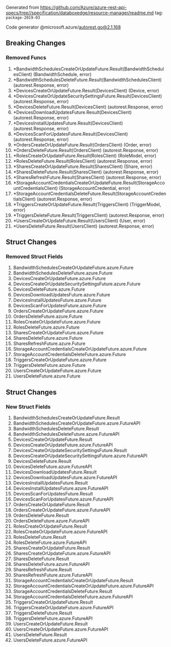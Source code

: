 Generated from https://github.com/Azure/azure-rest-api-specs/tree//specification/databoxedge/resource-manager/readme.md tag: `package-2019-03`

Code generator @microsoft.azure/autorest.go@2.1.168

## Breaking Changes

### Removed Funcs

1. *BandwidthSchedulesCreateOrUpdateFuture.Result(BandwidthSchedulesClient) (BandwidthSchedule, error)
1. *BandwidthSchedulesDeleteFuture.Result(BandwidthSchedulesClient) (autorest.Response, error)
1. *DevicesCreateOrUpdateFuture.Result(DevicesClient) (Device, error)
1. *DevicesCreateOrUpdateSecuritySettingsFuture.Result(DevicesClient) (autorest.Response, error)
1. *DevicesDeleteFuture.Result(DevicesClient) (autorest.Response, error)
1. *DevicesDownloadUpdatesFuture.Result(DevicesClient) (autorest.Response, error)
1. *DevicesInstallUpdatesFuture.Result(DevicesClient) (autorest.Response, error)
1. *DevicesScanForUpdatesFuture.Result(DevicesClient) (autorest.Response, error)
1. *OrdersCreateOrUpdateFuture.Result(OrdersClient) (Order, error)
1. *OrdersDeleteFuture.Result(OrdersClient) (autorest.Response, error)
1. *RolesCreateOrUpdateFuture.Result(RolesClient) (RoleModel, error)
1. *RolesDeleteFuture.Result(RolesClient) (autorest.Response, error)
1. *SharesCreateOrUpdateFuture.Result(SharesClient) (Share, error)
1. *SharesDeleteFuture.Result(SharesClient) (autorest.Response, error)
1. *SharesRefreshFuture.Result(SharesClient) (autorest.Response, error)
1. *StorageAccountCredentialsCreateOrUpdateFuture.Result(StorageAccountCredentialsClient) (StorageAccountCredential, error)
1. *StorageAccountCredentialsDeleteFuture.Result(StorageAccountCredentialsClient) (autorest.Response, error)
1. *TriggersCreateOrUpdateFuture.Result(TriggersClient) (TriggerModel, error)
1. *TriggersDeleteFuture.Result(TriggersClient) (autorest.Response, error)
1. *UsersCreateOrUpdateFuture.Result(UsersClient) (User, error)
1. *UsersDeleteFuture.Result(UsersClient) (autorest.Response, error)

## Struct Changes

### Removed Struct Fields

1. BandwidthSchedulesCreateOrUpdateFuture.azure.Future
1. BandwidthSchedulesDeleteFuture.azure.Future
1. DevicesCreateOrUpdateFuture.azure.Future
1. DevicesCreateOrUpdateSecuritySettingsFuture.azure.Future
1. DevicesDeleteFuture.azure.Future
1. DevicesDownloadUpdatesFuture.azure.Future
1. DevicesInstallUpdatesFuture.azure.Future
1. DevicesScanForUpdatesFuture.azure.Future
1. OrdersCreateOrUpdateFuture.azure.Future
1. OrdersDeleteFuture.azure.Future
1. RolesCreateOrUpdateFuture.azure.Future
1. RolesDeleteFuture.azure.Future
1. SharesCreateOrUpdateFuture.azure.Future
1. SharesDeleteFuture.azure.Future
1. SharesRefreshFuture.azure.Future
1. StorageAccountCredentialsCreateOrUpdateFuture.azure.Future
1. StorageAccountCredentialsDeleteFuture.azure.Future
1. TriggersCreateOrUpdateFuture.azure.Future
1. TriggersDeleteFuture.azure.Future
1. UsersCreateOrUpdateFuture.azure.Future
1. UsersDeleteFuture.azure.Future

## Struct Changes

### New Struct Fields

1. BandwidthSchedulesCreateOrUpdateFuture.Result
1. BandwidthSchedulesCreateOrUpdateFuture.azure.FutureAPI
1. BandwidthSchedulesDeleteFuture.Result
1. BandwidthSchedulesDeleteFuture.azure.FutureAPI
1. DevicesCreateOrUpdateFuture.Result
1. DevicesCreateOrUpdateFuture.azure.FutureAPI
1. DevicesCreateOrUpdateSecuritySettingsFuture.Result
1. DevicesCreateOrUpdateSecuritySettingsFuture.azure.FutureAPI
1. DevicesDeleteFuture.Result
1. DevicesDeleteFuture.azure.FutureAPI
1. DevicesDownloadUpdatesFuture.Result
1. DevicesDownloadUpdatesFuture.azure.FutureAPI
1. DevicesInstallUpdatesFuture.Result
1. DevicesInstallUpdatesFuture.azure.FutureAPI
1. DevicesScanForUpdatesFuture.Result
1. DevicesScanForUpdatesFuture.azure.FutureAPI
1. OrdersCreateOrUpdateFuture.Result
1. OrdersCreateOrUpdateFuture.azure.FutureAPI
1. OrdersDeleteFuture.Result
1. OrdersDeleteFuture.azure.FutureAPI
1. RolesCreateOrUpdateFuture.Result
1. RolesCreateOrUpdateFuture.azure.FutureAPI
1. RolesDeleteFuture.Result
1. RolesDeleteFuture.azure.FutureAPI
1. SharesCreateOrUpdateFuture.Result
1. SharesCreateOrUpdateFuture.azure.FutureAPI
1. SharesDeleteFuture.Result
1. SharesDeleteFuture.azure.FutureAPI
1. SharesRefreshFuture.Result
1. SharesRefreshFuture.azure.FutureAPI
1. StorageAccountCredentialsCreateOrUpdateFuture.Result
1. StorageAccountCredentialsCreateOrUpdateFuture.azure.FutureAPI
1. StorageAccountCredentialsDeleteFuture.Result
1. StorageAccountCredentialsDeleteFuture.azure.FutureAPI
1. TriggersCreateOrUpdateFuture.Result
1. TriggersCreateOrUpdateFuture.azure.FutureAPI
1. TriggersDeleteFuture.Result
1. TriggersDeleteFuture.azure.FutureAPI
1. UsersCreateOrUpdateFuture.Result
1. UsersCreateOrUpdateFuture.azure.FutureAPI
1. UsersDeleteFuture.Result
1. UsersDeleteFuture.azure.FutureAPI
